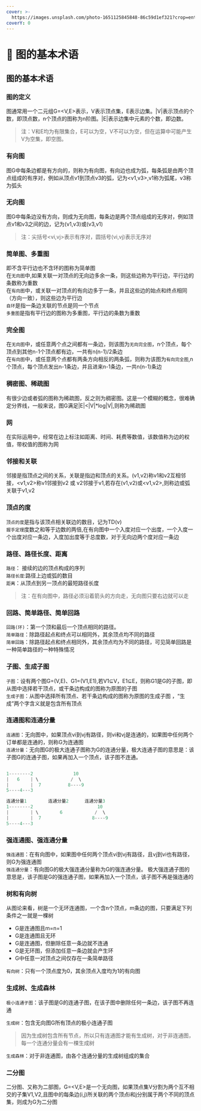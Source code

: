 ```yaml
---
cover: >-
  https://images.unsplash.com/photo-1651125845848-86c59d1ef321?crop=entropy&cs=tinysrgb&fm=jpg&ixid=MnwxOTcwMjR8MHwxfHJhbmRvbXx8fHx8fHx8fDE2NTI5NzY5OTU&ixlib=rb-1.2.1&q=80
coverY: 0
---
```


# 🍓 图的基本术语

## 图的基本术语

### 图的定义

图通常用一个二元组G=\<V,E>表示，V表示顶点集，E表示边集。|V|表示顶点的个数，即顶点数，n个顶点的图称为n阶图。|E|表示边集中元素的个数，即边数。

> 注：V和E均为有限集合，E可以为空，V不可以为空，但在运算中可能产生V为空集，即空图。

### 有向图

图G中每条边都是有方向的，则称为有向图，有向边也成为弧，每条弧是由两个顶点组成的有序对，例如从顶点v1到顶点v3的弧，记为\<v1,v3>,v1称为弧尾，v3称为弧头

### 无向图

图G中每条边没有方向，则成为无向图，每条边是两个顶点组成的无序对，例如顶点v1和v3之间的边，记为(v1,v3)或(v3,v1)

> 注：尖括号\<vi,vj>表示有序对，圆括号(vi,vj)表示无序对

### 简单图、多重图

即不含平行边也不含环的图称为简单图\
在`无向图`中,如果关联一对顶点的无向边多余一条，则这些边称为平行边，平行边的条数称为重数\
在`有向图`中，或关联一对顶点的有向边多于一条，并且这些边的始点和终点相同（方向一致），则这些边为平行边\
`自环`是指一条边关联的节点是同一个节点\
`多重图`是指有平行边的图称为多重图，平行边的条数为重数

### 完全图

在`无向图`中，或任意两个点之间都有一条边，则该图为`无向完全图`，n个顶点，每个顶点到其他n-1个顶点都有边，一共有n(n-1)/2条边\
在`有向图`中，或任意两个点都有两条方向相反的两条弧，则称为该图为`有向完全图`,n个顶点，每个顶点发出n-1条边，并且进来n-1条边，一共n(n-1)条边

### 稠密图、稀疏图

有很少边或者弧的图称为稀疏图，反之则为稠密图。这是一个模糊的概念，很难确定分界线，一般来说，图G满足|E|<|V|\*log|V|,则称为稀疏图

### 网

在实际运用中，经常在边上标注如距离、时间、耗费等数值，该数值称为边的权值，带权值的图称为网

### 邻接和关联

邻接是指顶点之间的关系，关联是指边和顶点的关系。(v1,v2)称v1和v2互相邻接，\<v1,v2>称v1邻接到v2 或 v2邻接于v1,若存在(v1,v2)或\<v1,v2>,则称边或弧关联于v1,v2

### 顶点的度

`顶点的度`是指与该顶点相关联边的数目，记为TD(v)\
`握手定理`度数之和等于边数的两倍,在有向图中一个入度对应一个出度，一个入度一个出度对应一条边，入度加出度等于总度数，对于无向边两个度对应一条边

### 路径、路径长度、距离

`路径`： 接续的边的顶点构成的序列\
`路径长度`:路径上边或弧的数目\
`距离`：从顶点到另一顶点的最短路径长度

> 注：在有向图中，路径必须沿着箭头的方向走，无向图只要右边就可以走

### 回路、简单路径、简单回路

`回路(环)`：第一个顶和最后一个顶点相同的路径。\
`简单路径`：除路径起点和终点可以相同外，其余顶点均不同的路径\
`简单回路`：除路径起点和终点相同外，其余顶点均为不同的路径，可见简单回路是一种简单路径的一种特殊情况

### 子图、生成子图

`子图`：设有两个图G=(V,E)、G1=(V1,E1),若V1⊆V，E1⊆E，则称G1是G的子图，即从图中选择若干顶点，或干条边构成的图称为原图的子图\
`生成子图`：从图中选择所有顶点、若干条边构成的图称为原图的生成子图 ，“生成”两个字含义就是包含所有顶点

### 连通图和连通分量

`连通图`：无向图中，如果顶点vi到vj有路径，则vi和vj是连通的，如果图中任何两个订单都是连通的，则称G为连通图\
`连通分量`：无向图G的极大连通子图称为G的连通分量，极大连通子图的意思是：该子图G的连通子图，如果再加入一个顶点，该子图不连通。

```cpp

1--------2               10
|   6    | \            /  \
|        |  7          8----9
5----4---3

连通分量1        连通分量2      连通分量3
1--------2                        10
|        | \        6            /  \
|        |  7                   8----9
5----4---3
```

### 强连通图、强连通分量

`强连通图`：在有向图中，如果图中任何两个顶点vi到vj有路径，且vj到vi也有路径，则G为强连通图\
`强连通分量`：有向图G的极大强连通分量称为G的强连通分量。 极大强连通子图的意思是，该子图是G的强连通子图，如果再加入一个顶点，该子图不再是强连通的

### 树和有向树

从图论来看，树是一个无环连通图，一个含n个顶点，m条边的图，只要满足下列条件之一就是一棵树

* G是连通图且m=n=1
* G是连通图且无环
* G是连通图，但删除任意一条边就不连通
* G是无环图，但添加任意一条边就会产生环
* G中任意一对顶点之间仅存在一条简单路径

`有向树`：只有一个顶点度为0，其余顶点入度均为1的有向图

### 生成树、生成森林

`极小连通子图`：该子图是G的连通子图，在该子图中删除任何一条边，该子图不再连通

`生成树`：包含无向图G所有顶点的极小连通子图

> 因为生成树包含所有节点，所以只有连通图才能有生成树，对于非连通图，每一个连通分量会有一棵生成树

`生成森林`：对于非连通图，由各个连通分量的生成树组成的集合

### 二分图

二分图、又称为二部图，G=\<V,E>是一个无向图，如果顶点集V分割为两个互不相交的子集V1,V2,且图中的每条边(i,j)所关联的两个顶点i和j分别属于两个不同的顶点集，则成为G为二分图
